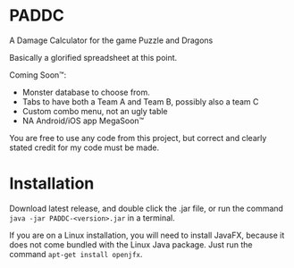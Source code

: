 # PADDC
A Damage Calculator for the game Puzzle and Dragons

Basically a glorified spreadsheet at this point.

Coming Soon™:
- Monster database to choose from.
- Tabs to have both a Team A and Team B, possibly also a team C
- Custom combo menu, not an ugly table
- NA Android/iOS app MegaSoon™

You are free to use any code from this project, but correct and clearly stated credit for my code must be made.


# Installation
Download latest release, and double click the .jar file, or run the command `java -jar PADDC-<version>.jar` in a terminal.

If you are on a Linux installation, you will need to install JavaFX, because it does not come bundled with the Linux Java package. Just run the command `apt-get install openjfx`.
